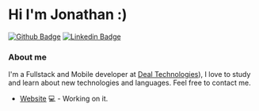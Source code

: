 # Hi I'm Jonathan :)

[![Github Badge](https://img.shields.io/badge/-Github-000?style=flat-square&logo=Github&logoColor=white&link=https://github.com/JonathanVegasP)](https://github.com/JonathanVegasP)
[![Linkedin Badge](https://img.shields.io/badge/-LinkedIn-blue?style=flat-square&logo=Linkedin&logoColor=white&link=https://www.linkedin.com/in/jonathan-vegas-peixoto-5064a216a/)](https://www.linkedin.com/in/jonathan-vegas-peixoto-5064a216a/)

### About me
I'm a Fullstack and Mobile developer at [Deal Technologies](https://www.deal.com.br/)), I love to study and learn about new technologies and languages. Feel free to contact me.

- [Website](https://vegasdevelopments.com) 💻 - Working on it.
